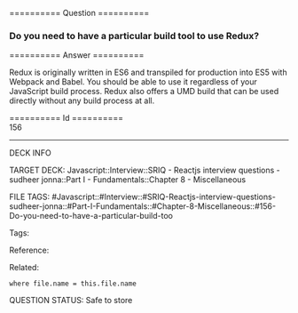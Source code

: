 ========== Question ==========  

### Do you need to have a particular build tool to use Redux?  

========== Answer ==========  

Redux is originally written in ES6 and transpiled for production into ES5 with Webpack and Babel. You should be able to use it regardless of your JavaScript build process. Redux also offers a UMD build that can be used directly without any build process at all.

========== Id ==========  
156

---

DECK INFO

TARGET DECK: Javascript::Interview::SRIQ - Reactjs interview questions - sudheer jonna::Part I - Fundamentals::Chapter 8 - Miscellaneous

FILE TAGS: #Javascript::#Interview::#SRIQ-Reactjs-interview-questions-sudheer-jonna::#Part-I-Fundamentals::#Chapter-8-Miscellaneous::#156-Do-you-need-to-have-a-particular-build-too

Tags:

Reference:

Related:

```dataview
where file.name = this.file.name
```
QUESTION STATUS: Safe to store
